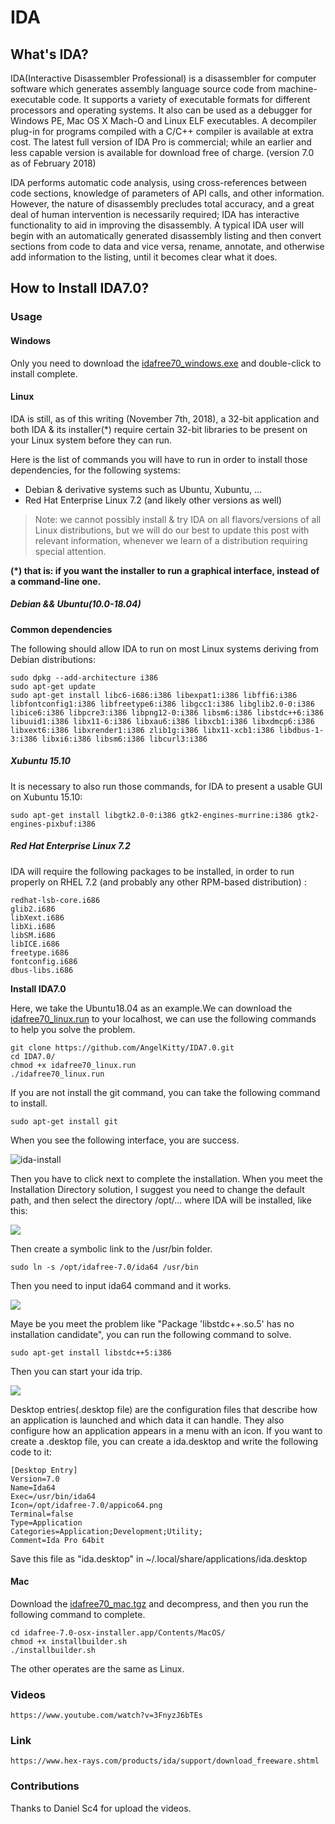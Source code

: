 # IDA

## What's IDA?

IDA(Interactive Disassembler Professional) is a disassembler for computer software which generates assembly language source code from machine-executable code. It supports a variety of  executable formats for different processors and operating systems. It also can be used as a debugger for Windows PE, Mac OS X Mach-O and Linux ELF executables. A decompiler plug-in for programs compiled with a C/C++ compiler is available at extra cost. The latest full version of IDA Pro is commercial; while an earlier and less capable version is available for download free of charge. (version 7.0 as of February 2018)

IDA performs automatic code analysis, using cross-references between code sections, knowledge of parameters of API calls, and other information. However, the nature of disassembly precludes total accuracy, and a great deal of human intervention is necessarily required; IDA has interactive functionality to aid in improving the disassembly. A typical IDA user will begin with an automatically generated disassembly listing and then convert sections from code to data and vice versa, rename, annotate, and otherwise add information to the listing, until it becomes clear what it does.

## How to Install IDA7.0?

### Usage

#### Windows

Only you need to download the [idafree70_windows.exe](https://github.com/AngelKitty/IDA7.0/blob/master/idafree70_windows.exe) and double-click to install complete.

#### Linux

IDA is still, as of this writing (November 7th, 2018), a 32-bit application and both IDA & its installer(*) require certain 32-bit libraries to be present on your Linux system before they can run.

Here is the list of commands you will have to run in order to install those dependencies, for the following systems:

- Debian & derivative systems such as Ubuntu, Xubuntu, …
- Red Hat Enterprise Linux 7.2 (and likely other versions as well)

> Note: we cannot possibly install & try IDA on all flavors/versions of all Linux distributions, but we will do our best to update this post with relevant information, whenever we learn of a distribution requiring special attention.

**(*) that is: if you want the installer to run a graphical interface, instead of a command-line one.**

##### Debian && Ubuntu(10.0-18.04)

**Common dependencies**

The following should allow IDA to run on most Linux systems deriving from Debian distributions:

```shell
sudo dpkg --add-architecture i386
sudo apt-get update
sudo apt-get install libc6-i686:i386 libexpat1:i386 libffi6:i386 libfontconfig1:i386 libfreetype6:i386 libgcc1:i386 libglib2.0-0:i386 libice6:i386 libpcre3:i386 libpng12-0:i386 libsm6:i386 libstdc++6:i386 libuuid1:i386 libx11-6:i386 libxau6:i386 libxcb1:i386 libxdmcp6:i386 libxext6:i386 libxrender1:i386 zlib1g:i386 libx11-xcb1:i386 libdbus-1-3:i386 libxi6:i386 libsm6:i386 libcurl3:i386 
```

##### Xubuntu 15.10 

It is necessary to also run those commands, for IDA to present a usable GUI on Xubuntu 15.10:

```shell
sudo apt-get install libgtk2.0-0:i386 gtk2-engines-murrine:i386 gtk2-engines-pixbuf:i386 
```

##### Red Hat Enterprise Linux 7.2

IDA will require the following packages to be installed, in order to run properly on RHEL 7.2 (and probably any other RPM-based distribution) :

```shell
redhat-lsb-core.i686
glib2.i686
libXext.i686
libXi.i686
libSM.i686
libICE.i686
freetype.i686
fontconfig.i686
dbus-libs.i686 
```

**Install IDA7.0**

Here, we take the Ubuntu18.04 as an example.We can download the [idafree70_linux.run](https://github.com/AngelKitty/IDA7.0/blob/master/idafree70_linux.run) to your localhost, we can use the following commands to help you solve the problem.

```shell
git clone https://github.com/AngelKitty/IDA7.0.git
cd IDA7.0/
chmod +x idafree70_linux.run
./idafree70_linux.run
```

If you are not install the git command, you can take the following command to install.

```shell
sudo apt-get install git
```

When you see the following interface, you are success.

![ida-install](./images/install.png)

Then you have to click next to complete the installation. When you meet the Installation Directory solution, I suggest you need to change the default path, and then select the directory /opt/... where IDA will be installed, like this:

![](./images/change-the-default-path.png)

Then create a symbolic link to the /usr/bin folder.

```shell
sudo ln -s /opt/idafree-7.0/ida64 /usr/bin
```

Then you need to input ida64 command and it works.

![](./images/ida64.png)

Maye be you meet the problem like "Package 'libstdc++.so.5' has no installation candidate", you can run the following command to solve.

```shell
sudo apt-get install libstdc++5:i386
```

Then you can start your ida trip.

![](./images/success.png) 

Desktop entries(.desktop file) are the configuration files that describe how an application is launched and which data it can handle. They also configure how an application appears in a menu with an icon. If you want to create a .desktop file, you can create a ida.desktop and write the following code to it:

```shell
[Desktop Entry]
Version=7.0
Name=Ida64
Exec=/usr/bin/ida64
Icon=/opt/idafree-7.0/appico64.png
Terminal=false
Type=Application
Categories=Application;Development;Utility;
Comment=Ida Pro 64bit
```

Save this file as "ida.desktop" in ~/.local/share/applications/ida.desktop

#### Mac

Download the [idafree70_mac.tgz](https://github.com/AngelKitty/IDA7.0/blob/master/idafree70_mac.tgz) and decompress, and then you run the following command to complete.

```shell
cd idafree-7.0-osx-installer.app/Contents/MacOS/
chmod +x installbuilder.sh
./installbuilder.sh
```

The other operates are the same as Linux.

### Videos

```shell
https://www.youtube.com/watch?v=3FnyzJ6bTEs
```

### Link

```shell
https://www.hex-rays.com/products/ida/support/download_freeware.shtml
```

### Contributions

Thanks to Daniel Sc4 for upload the videos.